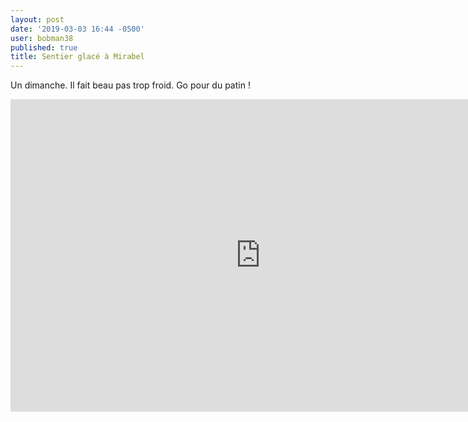 ```yaml
---
layout: post
date: '2019-03-03 16:44 -0500'
user: bobman38
published: true
title: Sentier glacé à Mirabel
---
```

Un dimanche. Il fait beau pas trop froid. Go pour du patin !

<iframe width="800" height="500" src="https://www.youtube.com/embed/U0f6wlxSABs" frameborder="0" allow="accelerometer; autoplay; encrypted-media; gyroscope; picture-in-picture" allowfullscreen></iframe>
